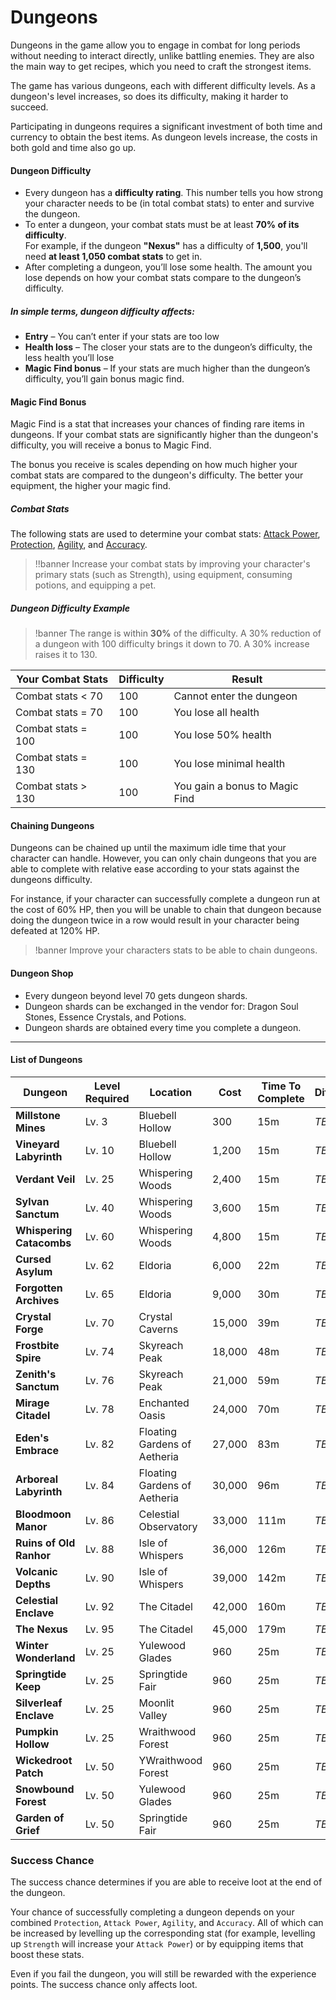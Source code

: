 # Dungeons

Dungeons in the game allow you to engage in combat for long periods without needing to interact directly, unlike battling enemies. They are also the main way to get recipes, which you need to craft the strongest items.

The game has various dungeons, each with different difficulty levels. As a dungeon's level increases, so does its difficulty, making it harder to succeed.

Participating in dungeons requires a significant investment of both time and currency to obtain the best items. As dungeon levels increase, the costs in both gold and time also go up.

#### Dungeon Difficulty

- Every dungeon has a **difficulty rating**. This number tells you how strong your character needs to be (in total combat stats) to enter and survive the dungeon.
- To enter a dungeon, your combat stats must be at least **70% of its difficulty**.  
  For example, if the dungeon **"Nexus"** has a difficulty of **1,500**, you'll need **at least 1,050 combat stats** to get in.
- After completing a dungeon, you’ll lose some health. The amount you lose depends on how your combat stats compare to the dungeon’s difficulty.

##### In simple terms, dungeon difficulty affects:
- **Entry** – You can’t enter if your stats are too low
- **Health loss** – The closer your stats are to the dungeon’s difficulty, the less health you’ll lose
- **Magic Find bonus** – If your stats are much higher than the dungeon’s difficulty, you’ll gain bonus magic find.

#### Magic Find Bonus

Magic Find is a stat that increases your chances of finding rare items in dungeons. If your combat stats are significantly higher than the dungeon's difficulty, you will receive a bonus to Magic Find.

The bonus you receive is scales depending on how much higher your combat stats are compared to the dungeon's difficulty. The better your equipment, the higher your magic find.


##### Combat Stats

The following stats are used to determine your combat stats: [Attack Power](/wiki/character/stats?same_window=true), [Protection](/wiki/character/stats?same_window=true),  [Agility](/wiki/character/stats?same_window=true), and [Accuracy](/wiki/character/stats?same_window=true).

>!!banner Increase your combat stats by improving your character's primary stats (such as Strength), using equipment, consuming potions, and equipping a pet.

##### Dungeon Difficulty Example 

>!banner The range is within **30%** of the difficulty. A 30% reduction of a dungeon with 100 difficulty brings it down to 70. A 30% increase raises it to 130.

| Your Combat Stats | Difficulty | Result             |
|-------------------|--------------------------------|  ---- |
| Combat stats < 70 | 100 | Cannot enter the dungeon       |
| Combat stats = 70 |  100 | You lose all health            |
| Combat stats = 100 |  100 | You lose 50% health            |
| Combat stats = 130 | 100 | You lose minimal health        |
| Combat stats > 130 | 100 | You gain a bonus to Magic Find |



#### Chaining Dungeons
Dungeons can be chained up until the maximum idle time that your character can handle. However, you can only chain dungeons that you are able to complete with relative ease according to your stats against the dungeons difficulty.

For instance, if your character can successfully complete a dungeon run at the cost of 60% HP, then you will be unable to chain that dungeon because doing the dungeon twice in a row would result in your character being defeated at 120% HP.

>!banner Improve your characters stats to be able to chain dungeons.

#### Dungeon Shop

- Every dungeon beyond level 70 gets dungeon shards.
- Dungeon shards can be exchanged in the vendor for: Dragon Soul Stones, Essence Crystals, and Potions.
- Dungeon shards are obtained every time you complete a dungeon.

---- 

#### List of Dungeons

| Dungeon                  | Level Required | Location | Cost  | Time To Complete | Difficulty |
|--------------------------|----------------| -------- | ----- | ---------------- | ----------- |
| __Millstone Mines__      | Lv. 3          | Bluebell Hollow | 300 | 15m | _TBC_ |
| __Vineyard Labyrinth__   | Lv. 10         | Bluebell Hollow | 1,200 | 15m | _TBC_ |
| __Verdant Veil__         | Lv. 25         | Whispering Woods | 2,400 | 15m | _TBC_ |
| __Sylvan Sanctum__       | Lv. 40         | Whispering Woods | 3,600| 15m | _TBC_ |
| __Whispering Catacombs__ | Lv. 60         | Whispering Woods | 4,800 | 15m | _TBC_ |
| __Cursed Asylum__        | Lv. 62         | Eldoria | 6,000 | 22m | _TBC_ |
| __Forgotten Archives__   | Lv. 65         | Eldoria | 9,000 | 30m | _TBC_ |
| __Crystal Forge__        | Lv. 70         | Crystal Caverns | 15,000 | 39m | _TBC_ |
| __Frostbite Spire__      | Lv. 74         | Skyreach Peak | 18,000 | 48m | _TBC_ |
| __Zenith's Sanctum__     | Lv. 76         | Skyreach Peak | 21,000 | 59m | _TBC_ |
| __Mirage Citadel__       | Lv. 78         | Enchanted Oasis | 24,000 | 70m | _TBC_ |
| __Eden's Embrace__       | Lv. 82         | Floating Gardens of Aetheria | 27,000 | 83m | _TBC_ |
| __Arboreal Labyrinth__   | Lv. 84         | Floating Gardens of Aetheria | 30,000 | 96m | _TBC_ |
| __Bloodmoon Manor__      | Lv. 86         | Celestial Observatory | 33,000 | 111m | _TBC_ |
| __Ruins of Old Ranhor__  | Lv. 88         | Isle of Whispers | 36,000 | 126m | _TBC_ |
| __Volcanic Depths__      | Lv. 90         | Isle of Whispers | 39,000 | 142m | _TBC_ |
| __Celestial Enclave__    | Lv. 92         | The Citadel | 42,000 | 160m | _TBC_ |
| __The Nexus__            | Lv. 95         | The Citadel | 45,000 | 179m | _TBC_ |
| __Winter Wonderland__    | Lv. 25         | Yulewood Glades | 960 | 25m | _TBC_ |
| __Springtide Keep__      | Lv. 25         | Springtide Fair  | 960 | 25m | _TBC_ |
| __Silverleaf Enclave__   | Lv. 25         | Moonlit Valley | 960 | 25m | _TBC_ |
| __Pumpkin Hollow__       | Lv. 25         | Wraithwood Forest | 960 | 25m | _TBC_ |
| __Wickedroot Patch__     | Lv. 50         | YWraithwood Forest | 960 | 25m | _TBC_ |
| __Snowbound Forest__     | Lv. 50         | Yulewood Glades | 960 | 25m | _TBC_ |
| __Garden of Grief__      | Lv. 50         | Springtide Fair | 960 | 25m | _TBC_ |


### Success Chance

The success chance determines if you are able to receive loot at the end of the dungeon.

Your chance of successfully completing a dungeon depends on your combined `Protection`, `Attack Power`, `Agility`, and `Accuracy`. 
All of which can be increased by levelling up the corresponding stat (for example, levelling up `Strength` will increase your `Attack Power`) or by equipping items that boost these stats.

Even if you fail the dungeon, you will still be rewarded with the experience points. The success chance only affects loot.
